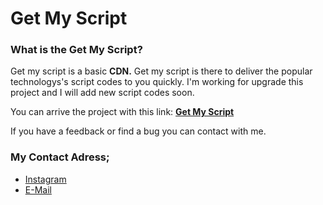 # Get My Script





### What is the Get My Script?

Get my script is a basic **CDN.**
Get my script is there to deliver the popular technologys's script codes to you quickly.
I'm working for upgrade this project and I will add new script codes soon.

You can arrive the project with this link:
[**Get My Script**](https://get-my-script.vercel.app/)

If you have a feedback or find a bug you can contact with me.

### My Contact Adress;

- [Instagram](https://www.instagram.com/ard4lp/)
- [E-Mail](mailto:ard4lp+webMessage@gmail.com)

